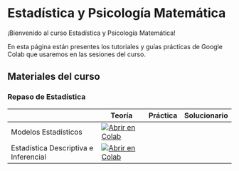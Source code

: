 # Estadística y Psicología Matemática

¡Bienvenido al curso Estadística y Psicología Matemática!

En esta página están presentes los tutoriales y guías prácticas de Google Colab que usaremos en las sesiones del curso.

## Materiales del curso 

### Repaso de Estadística

|   | Teoría | Práctica | Solucionario |
| - | --- | ---- | ---- |
| Modelos Estadísticos | [![Abrir en Colab](https://colab.research.google.com/assets/colab-badge.svg)](https://colab.research.google.com/github/renatoparedes/Esta/blob/main/EstadisticaYPsicologiaMatematica/RepasodeEstadistica/ModelosEstadisticos.ipynb)|
| Estadística Descriptiva e Inferencial | [![Abrir en Colab](https://colab.research.google.com/assets/colab-badge.svg)](https://colab.research.google.com/github/renatoparedes/Esta/blob/main/EstadisticaYPsicologiaMatematica/RepasodeEstadistica/EstadisticaDescriptivaInferencial.ipynb)|

